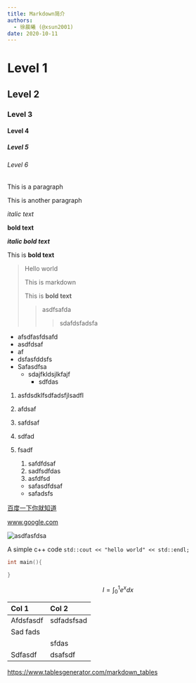 ```yaml
---
title: Markdown简介
authors:
  - 徐晨曦 (@xsun2001)
date: 2020-10-11
---
```


# Level 1

## Level 2

### Level 3

#### Level 4

##### Level 5

###### Level 6

This is a paragraph

This is another paragraph

*italic text*

**bold text**

***italic bold text***

This is **bold text**

> Hello world
>
> This is markdown
>
> This is **bold text**
>
> > asdfsafda
> >
> > > sdafdsfadsfa

- afsdfasfdsafd
- asdfdsaf
- af
- dsfasfddsfs
- Safasdfsa
  - sdajfkldsjlkfajf
    - sdfdas

1. asfdsdklfsdfadsfjlsadfl

2. afdsaf

3. safdsaf

4. sdfad

5. fsadf

   1. safdfdsaf
   2. sadfsdfdas
   3. asfdfsd

   - safasdfdsaf
   - safadsfs

[百度一下你就知道](https://www.baidu.com)

www.google.com

![asdfasfdsa](https://www.baidu.com/img/PCtm_d9c8750bed0b3c7d089fa7d55720d6cf.png)

A simple c++ code `std::cout << "hello world" << std::endl;`

```c
int main(){

}
```

$$
I=\int_0^1{e^x}dx
$$



| Col 1     | Col 2      |
| :-------- | :--------- |
| Afdsfasdf | sdfadsfsad |
| Sad fads  |            |
|           | sfdas      |
| Sdfasdf   | dsafsdf    |

https://www.tablesgenerator.com/markdown_tables
